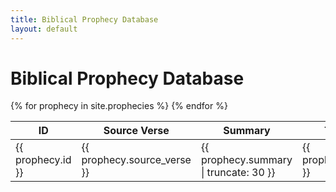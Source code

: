 ```yaml
---
title: Biblical Prophecy Database
layout: default
---
```


# Biblical Prophecy Database

<table id="prophecy-table">
  <thead>
    <tr>
      <th>ID</th>
      <th>Source Verse</th>
      <th>Summary</th>
      <th>Type</th>
      <th>Category</th>
      <th>Fulfilled</th>
      <th>Confidence</th>
      <th>Details</th>
    </tr>
  </thead>
  <tbody>
    {% for prophecy in site.prophecies %}
    <tr>
      <td>{{ prophecy.id }}</td>
      <td>{{ prophecy.source_verse }}</td>
      <td>{{ prophecy.summary | truncate: 30 }}</td>
      <td>{{ prophecy.type }}</td>
      <td>{{ prophecy.category }}</td>
      <td>{{ prophecy.fulfilled }}</td>
      <td>{{ prophecy.confidence_level }}</td>
      <td><a href="{{ prophecy.url }}">Details</a></td>
    </tr>
    {% endfor %}
  </tbody>
</table>
